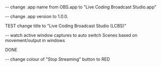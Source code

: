 -- change .app name from OBS.app to "Live Coding Broadcast Studio.app"

-- change .app version to 1.0.0.

TEST change title to "Live Coding Broadcast Studio (LCBS)"

-- watch active window captures to auto switch Scenes based on
   movement/output in windows


DONE

-- change colour of "Stop Streaming" button to RED
